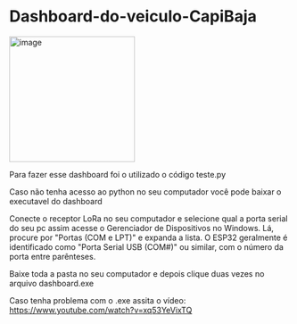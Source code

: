 # Dashboard-do-veiculo-CapiBaja
<img width="225" height="225" alt="image" src="https://github.com/user-attachments/assets/75835634-6da1-49a3-8aa5-3d25fc77a33e" />

Para fazer esse dashboard foi o utilizado o código teste.py 

Caso não tenha acesso ao python no seu computador você pode baixar o executavel do dashboard

Conecte o receptor LoRa no seu computador e selecione qual a porta serial do seu pc assim acesse o Gerenciador de Dispositivos no Windows. Lá, procure por "Portas (COM e LPT)" e expanda a lista. O ESP32 geralmente é identificado como "Porta Serial USB (COM#)" ou similar, com o número da porta entre parênteses.

Baixe toda a pasta no seu computador e depois clique duas vezes no arquivo dashboard.exe

Caso tenha problema com o .exe assita o vídeo: https://www.youtube.com/watch?v=xq53YeVixTQ
